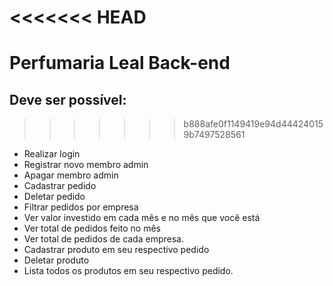 <<<<<<< HEAD
=======
# Perfumaria Leal Back-end

## Deve ser possível:
>>>>>>> b888afe0f1149419e94d444240159b7497528561

- Realizar login
- Registrar novo membro admin
- Apagar membro admin
- Cadastrar pedido
- Deletar pedido
- Filtrar pedidos por empresa
- Ver valor investido em cada mês e no mês que você está
- Ver total de pedidos feito no mês
- Ver total de pedidos de cada empresa.
- Cadastrar produto em seu respectivo pedido
- Deletar produto
- Lista todos os produtos em seu respectivo pedido.
